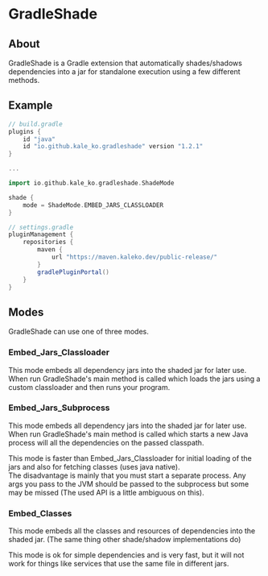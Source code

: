 # GradleShade

## About

GradleShade is a Gradle extension that automatically shades/shadows dependencies into a jar for standalone execution using a few different methods.

## Example

```groovy
// build.gradle
plugins {
    id "java"
    id "io.github.kale_ko.gradleshade" version "1.2.1"
}

...

import io.github.kale_ko.gradleshade.ShadeMode

shade {
    mode = ShadeMode.EMBED_JARS_CLASSLOADER
}
```

```groovy
// settings.gradle
pluginManagement {
    repositories {
        maven {
            url "https://maven.kaleko.dev/public-release/"
        }
        gradlePluginPortal()
    }
}
```

## Modes

GradleShade can use one of three modes.

### Embed_Jars_Classloader

This mode embeds all dependency jars into the shaded jar for later use.\
When run GradleShade's main method is called which loads the jars using a custom classloader and then runs your program.

### Embed_Jars_Subprocess

This mode embeds all dependency jars into the shaded jar for later use.\
When run GradleShade's main method is called which starts a new Java process will all the dependencies on the passed classpath.

This mode is faster than Embed_Jars_Classloader for initial loading of the jars and also for fetching classes (uses java native). \
The disadvantage is mainly that you must start a separate process. Any args you pass to the JVM should be passed to the subprocess but some may be missed (The used API is a little ambiguous on this).

### Embed_Classes

This mode embeds all the classes and resources of dependencies into the shaded jar. (The same thing other shade/shadow implementations do)

This mode is ok for simple dependencies and is very fast, but it will not work for things like services that use the same file in different jars.